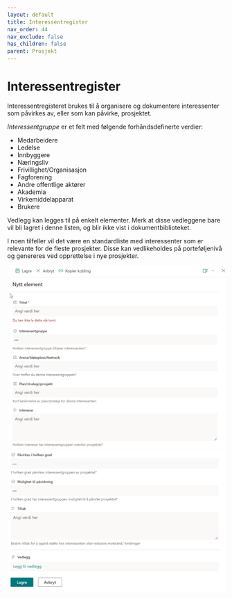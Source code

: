 ```yaml
---
layout: default
title: Interessentregister
nav_order: 44
nav_exclude: false
has_children: false
parent: Prosjekt
---
```


# Interessentregister

Interessentregisteret brukes til å organisere og dokumentere
interessenter som påvirkes av, eller som kan påvirke, prosjektet.

*Interessentgruppe* er et felt med følgende forhåndsdefinerte verdier:

  - Medarbeidere
  - Ledelse
  - Innbyggere
  - Næringsliv
  - Frivillighet/Organisasjon
  - Fagforening
  - Andre offentlige aktører
  - Akademia
  - Virkemiddelapparat
  - Brukere

Vedlegg kan legges til på enkelt elementer. Merk at disse vedleggene bare vil bli lagret i denne listen, og blir ikke vist i dokumentbiblioteket.

I noen tilfeller vil det være en standardliste med interessenter som er relevante for de fleste prosjekter. Disse kan vedlikeholdes på porteføljenivå og genereres ved opprettelse i nye prosjekter.

![](./media/interresentregister1.png)
![](./media/interresentregister2.png)
